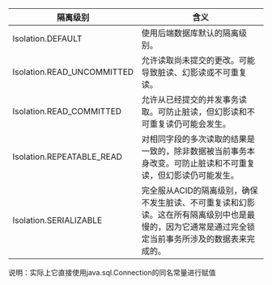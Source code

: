 
 隔离级别|含义
---|---
Isolation.DEFAULT|使用后端数据库默认的隔离级别。
Isolation.READ_UNCOMMITTED|允许读取尚未提交的更改。可能导致脏读、幻影读或不可重复读。
Isolation.READ_COMMITTED|允许从已经提交的并发事务读取。可防止脏读，但幻影读和不可重复读仍可能会发生。
Isolation.REPEATABLE_READ|对相同字段的多次读取的结果是一致的，除非数据被当前事务本身改变。可防止脏读和不可重复读，但幻影读仍可能发生。
 Isolation.SERIALIZABLE|完全服从ACID的隔离级别，确保不发生脏读、不可重复读和幻影读。这在所有隔离级别中也是最慢的，因为它通常是通过完全锁定当前事务所涉及的数据表来完成的。
 
说明：实际上它直接使用java.sql.Connection的同名常量进行赋值

